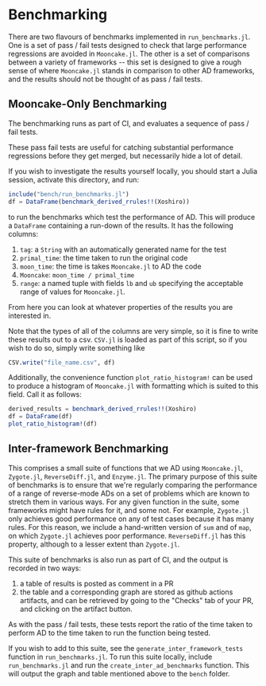 # Benchmarking

There are two flavours of benchmarks implemented in `run_benchmarks.jl`.
One is a set of pass / fail tests designed to check that large performance regressions are avoided in `Mooncake.jl`.
The other is a set of comparisons between a variety of frameworks -- this set is designed to give a rough sense of where `Mooncake.jl` stands in comparison to other AD frameworks, and the results should not be thought of as pass / fail tests.

## Mooncake-Only Benchmarking

The benchmarking runs as part of CI, and evaluates a sequence of pass / fail tests.

These pass fail tests are useful for catching substantial performance regressions before
they get merged, but necessarily hide a lot of detail.

If you wish to investigate the results yourself locally, you should start a Julia session,
activate this directory, and run:
```julia
include("bench/run_benchmarks.jl")
df = DataFrame(benchmark_derived_rrules!!(Xoshiro))
```
to run the benchmarks which test the performance of AD. This will produce a `DataFrame`
containing a run-down of the results. It has the following columns:
1. `tag`: a `String` with an automatically generated name for the test
1. `primal_time`: the time taken to run the original code
1. `moon_time`: the time is takes `Mooncake.jl` to AD the code
1. `Mooncake`: `moon_time / primal_time`
1. `range`: a named tuple with fields `lb` and `ub` specifying the acceptable range of values for `Mooncake.jl`.

From here you can look at whatever properties of the results you are interested in.

Note that the types of all of the columns are very simple, so it is fine to write these results out to a csv.
`CSV.jl` is loaded as part of this script, so if you wish to do so, simply write something like
```julia
CSV.write("file_name.csv", df)
```

Additionally, the convenience function `plot_ratio_histogram!` can be used to produce a histogram of `Mooncake.jl` with formatting which is suited to this field. Call it as follows:
```julia
derived_results = benchmark_derived_rrules!!(Xoshiro)
df = DataFrame(df)
plot_ratio_histogram!(df)
```

## Inter-framework Benchmarking

This comprises a small suite of functions that we AD using `Mooncake.jl`, `Zygote.jl`, `ReverseDiff.jl`, and `Enzyme.jl`.
The primary purpose of this suite of benchmarks is to ensure that we're regularly comparing the performance of a range of reverse-mode ADs on a set of problems which are known to stretch them in various ways.
For any given function in the suite, some frameworks might have rules for it, and some not.
For example, `Zygote.jl` only achieves good performance on any of test cases because it has many rules.
For this reason, we include a hand-written version of `sum` and of `map`, on which `Zygote.jl` achieves poor performance.
`ReverseDiff.jl` has this property, although to a lesser extent than `Zygote.jl`.

This suite of benchmarks is also run as part of CI, and the output is recorded in two ways:
1. a table of results is posted as comment in a PR
1. the table and a corresponding graph are stored as github actions artifacts, and can be retrieved by going to the "Checks" tab of your PR, and clicking on the artifact button.

As with the pass / fail tests, these tests report the ratio of the time taken to perform AD to the time taken to run the function being tested.

If you wish to add to this suite, see the `generate_inter_framework_tests` function in `run_benchmarks.jl`.
To run this suite locally, include `run_benchmarks.jl` and run the `create_inter_ad_benchmarks` function.
This will output the graph and table mentioned above to the `bench` folder.
